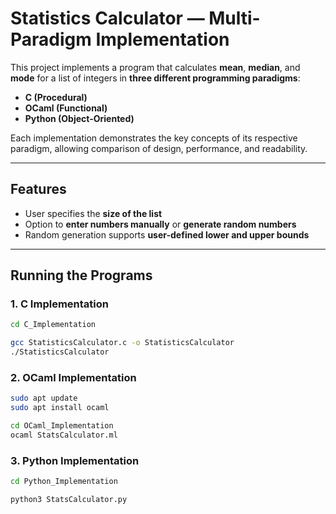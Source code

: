 # Statistics Calculator — Multi-Paradigm Implementation

This project implements a program that calculates **mean**, **median**, and **mode** for a list of integers in **three different programming paradigms**:  
- **C (Procedural)**  
- **OCaml (Functional)**  
- **Python (Object-Oriented)**  

Each implementation demonstrates the key concepts of its respective paradigm, allowing comparison of design, performance, and readability.

---

## Features
* User specifies the **size of the list**
* Option to **enter numbers manually** or **generate random numbers**
* Random generation supports **user-defined lower and upper bounds**


---

## Running the Programs

### 1. C Implementation
```bash
cd C_Implementation

gcc StatisticsCalculator.c -o StatisticsCalculator
./StatisticsCalculator
```

### 2. OCaml Implementation
```bash
sudo apt update
sudo apt install ocaml

cd OCaml_Implementation
ocaml StatsCalculator.ml
```

### 3. Python Implementation
```bash
cd Python_Implementation

python3 StatsCalculator.py
```
